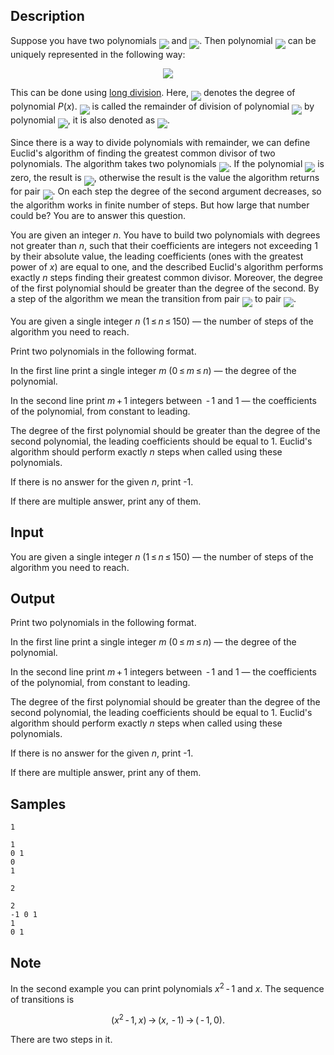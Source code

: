 ## Description

<div><p>Suppose you have two polynomials <img align="middle" class="tex-formula" src="./28937/file/tWCQWF0I.png" style="max-width: 100.0%;max-height: 100.0%;"> and <img align="middle" class="tex-formula" src="./28937/file/HJVzFLMs.png" style="max-width: 100.0%;max-height: 100.0%;">. Then polynomial <img align="middle" class="tex-formula" src="./28937/file/Fe2Fe4s2.png" style="max-width: 100.0%;max-height: 100.0%;"> can be uniquely represented in the following way:</p><center class="tex-equation"><img align="middle" class="tex-formula" src="./28937/file/GGOUjR1g.png" style="max-width: 100.0%;max-height: 100.0%;"></center><p>This can be done using <a href="https://en.wikipedia.org/wiki/Polynomial_long_division">long division</a>. Here, <img align="middle" class="tex-formula" src="./28937/file/7fvrv22d.png" style="max-width: 100.0%;max-height: 100.0%;"> denotes the degree of polynomial <span class="tex-span"><i>P</i>(<i>x</i>)</span>. <img align="middle" class="tex-formula" src="./28937/file/uyNvcWeI.png" style="max-width: 100.0%;max-height: 100.0%;"> is called the remainder of division of polynomial <img align="middle" class="tex-formula" src="./28937/file/ydotCzdx.png" style="max-width: 100.0%;max-height: 100.0%;"> by polynomial <img align="middle" class="tex-formula" src="./28937/file/M0BiMCpv.png" style="max-width: 100.0%;max-height: 100.0%;">, it is also denoted as <img align="middle" class="tex-formula" src="./28937/file/60ZbjafY.png" style="max-width: 100.0%;max-height: 100.0%;">. </p><p>Since there is a way to divide polynomials with remainder, we can define Euclid's algorithm of finding the greatest common divisor of two polynomials. The algorithm takes two polynomials <img align="middle" class="tex-formula" src="./28937/file/2M3QKNXl.png" style="max-width: 100.0%;max-height: 100.0%;">. If the polynomial <img align="middle" class="tex-formula" src="./28937/file/4VuR3fo3.png" style="max-width: 100.0%;max-height: 100.0%;"> is zero, the result is <img align="middle" class="tex-formula" src="./28937/file/FnyLfMVt.png" style="max-width: 100.0%;max-height: 100.0%;">, otherwise the result is the value the algorithm returns for pair <img align="middle" class="tex-formula" src="./28937/file/GvWUX2JH.png" style="max-width: 100.0%;max-height: 100.0%;">. On each step the degree of the second argument decreases, so the algorithm works in finite number of steps. But how large that number could be? You are to answer this question. </p><p>You are given an integer <span class="tex-span"><i>n</i></span>. You have to build two polynomials with degrees not greater than <span class="tex-span"><i>n</i></span>, such that their coefficients are integers not exceeding <span class="tex-span">1</span> by their absolute value, the leading coefficients (ones with the greatest power of <span class="tex-span"><i>x</i></span>) are equal to one, and the described Euclid's algorithm performs exactly <span class="tex-span"><i>n</i></span> steps finding their greatest common divisor. Moreover, the degree of the first polynomial should be greater than the degree of the second. By a step of the algorithm we mean the transition from pair <img align="middle" class="tex-formula" src="./28937/file/GTBTljSa.png" style="max-width: 100.0%;max-height: 100.0%;"> to pair <img align="middle" class="tex-formula" src="./28937/file/77QZ58cD.png" style="max-width: 100.0%;max-height: 100.0%;">. </p></div><div class="input-specification"><p>You are given a single integer <span class="tex-span"><i>n</i></span> (<span class="tex-span">1 ≤ <i>n</i> ≤ 150</span>)&nbsp;— the number of steps of the algorithm you need to reach.</p></div><div class="output-specification"><p>Print two polynomials in the following format.</p><p>In the first line print a single integer <span class="tex-span"><i>m</i></span> (<span class="tex-span">0 ≤ <i>m</i> ≤ <i>n</i></span>)&nbsp;— the degree of the polynomial. </p><p>In the second line print <span class="tex-span"><i>m</i> + 1</span> integers between <span class="tex-span"> - 1</span> and <span class="tex-span">1</span>&nbsp;— the coefficients of the polynomial, from constant to leading. </p><p>The degree of the first polynomial should be greater than the degree of the second polynomial, the leading coefficients should be equal to <span class="tex-span">1</span>. Euclid's algorithm should perform exactly <span class="tex-span"><i>n</i></span> steps when called using these polynomials.</p><p>If there is no answer for the given <span class="tex-span"><i>n</i></span>, print <span class="tex-font-style-tt">-1</span>.</p><p>If there are multiple answer, print any of them.</p></div>

## Input

<p>You are given a single integer <span class="tex-span"><i>n</i></span> (<span class="tex-span">1 ≤ <i>n</i> ≤ 150</span>)&nbsp;— the number of steps of the algorithm you need to reach.</p>

## Output

<p>Print two polynomials in the following format.</p><p>In the first line print a single integer <span class="tex-span"><i>m</i></span> (<span class="tex-span">0 ≤ <i>m</i> ≤ <i>n</i></span>)&nbsp;— the degree of the polynomial. </p><p>In the second line print <span class="tex-span"><i>m</i> + 1</span> integers between <span class="tex-span"> - 1</span> and <span class="tex-span">1</span>&nbsp;— the coefficients of the polynomial, from constant to leading. </p><p>The degree of the first polynomial should be greater than the degree of the second polynomial, the leading coefficients should be equal to <span class="tex-span">1</span>. Euclid's algorithm should perform exactly <span class="tex-span"><i>n</i></span> steps when called using these polynomials.</p><p>If there is no answer for the given <span class="tex-span"><i>n</i></span>, print <span class="tex-font-style-tt">-1</span>.</p><p>If there are multiple answer, print any of them.</p>

## Samples

```input1
1

```

```output1
1
0 1
0
1

```






```input2
2

```

```output2
2
-1 0 1
1
0 1

```




## Note

<p>In the second example you can print polynomials <span class="tex-span"><i>x</i><sup class="upper-index">2</sup> - 1</span> and <span class="tex-span"><i>x</i></span>. The sequence of transitions is</p><center class="tex-equation"><span class="tex-span">(<i>x</i><sup class="upper-index">2</sup> - 1, <i>x</i>) → (<i>x</i>,  - 1) → ( - 1, 0).</span></center><p>There are two steps in it.</p>
